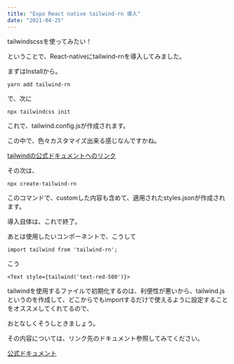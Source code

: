 ```yaml
---
title: "Expo React native tailwind-rn 導入"
date: "2021-04-25"
---
```



tailwindscssを使ってみたい！

ということで、React-nativeにtailwind-rnを導入してみました。

まずはInstallから。

`` yarn add tailwind-rn ``

で、次に

`npx tailwindcss init`

これで、tailwind.config.jsが作成されます。

この中で、色々カスタマイズ出来る感じなんですかね。

[tailwindの公式ドキュメントへのリンク](https://tailwindcss.com/docs/configuration)

その次は、

`npx create-tailwind-rn`

このコマンドで、customした内容も含めて、適用されたstyles.jsonが作成されます。

導入自体は、これで終了。

あとは使用したいコンポーネントで、こうして

`import tailwind from 'tailwind-rn';`

こう

`<Text style={tailwind('text-red-500')}>`

tailwindを使用するファイルで初期化するのは、利便性が悪いから、tailwind.jsというのを作成して、どこからでもimportするだけで使えるように設定することをオススメしてくれてるので、

おとなしくそうしときましょう。

その内容については、リンク先のドキュメント参照してみてください。

[公式ドキュメント][]

[公式ドキュメント]:[https://github.com/vadimdemedes/tailwind-rn]
